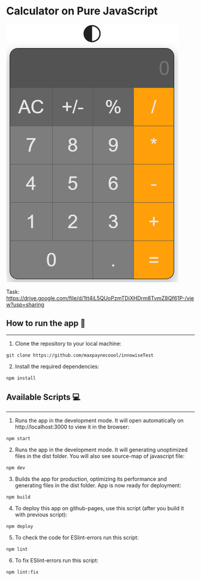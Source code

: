 # Calculator on Pure JavaScript

![Screenshot](./src/images/image_2024-02-07_14-37-08.png)

Task: https://drive.google.com/file/d/1tt4iL5QUoPzmTDjXHDrm8TvmZ8Qf61P-/view?usp=sharing

## How to run the app 🚀️

---

1. Clone the repository to your local machine:

```
git clone https://github.com/maxpaynecoool/innowiseTest
```

2. Install the required dependencies:

```
npm install
```

## Available Scripts 💻

---

1. Runs the app in the development mode.
It will open automatically on http://localhost:3000 to view it in the browser:

```
npm start
```

2. Runs the app in the development mode.
   It will generating unoptimized files in the dist folder. You will also see source-map of javascript file:

```
npm dev
```

3. Builds the app for production, optimizing its performance and generating files in the dist folder. App is now ready for deployment:

```
npm build
```

4. To deploy this app on github-pages, use this script (after you build it with previous script):

```
npm deploy
```

5. To check the code for ESlint-errors run this script:

```
npm lint
```

6. To fix ESlint-errors run this script:

```
npm lint:fix
```